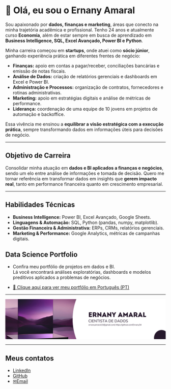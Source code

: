 # 👋 Olá, eu sou o Ernany Amaral  

Sou apaixonado por **dados, finanças e marketing**, áreas que conecto na minha trajetória acadêmica e profissional. Tenho 24 anos e atualmente curso **Economia**, além de estar sempre em busca de aprendizado em **Business Intelligence, SQL, Excel Avançado, Power BI e Python**.  

Minha carreira começou em **startups**, onde atuei como **sócio júnior**, ganhando experiência prática em diferentes frentes de negócio:  
- **Finanças:** apoio em contas a pagar/receber, conciliações bancárias e emissão de notas fiscais.  
- **Análise de Dados:** criação de relatórios gerenciais e dashboards em Excel e Power BI.  
- **Administração e Processos:** organização de contratos, fornecedores e rotinas administrativas.  
- **Marketing:** apoio em estratégias digitais e análise de métricas de performance.  
- **Liderança:** coordenação de uma equipe de 10 jovens em projetos de automação e backoffice.  

Essa vivência me ensinou a **equilibrar a visão estratégica com a execução prática**, sempre transformando dados em informações úteis para decisões de negócio.  

---

## Objetivo de Carreira  
Consolidar minha atuação em **dados e BI aplicados a finanças e negócios**, sendo um elo entre análise de informações e tomada de decisão. Quero me tornar referência em transformar dados em insights que **gerem impacto real**, tanto em performance financeira quanto em crescimento empresarial.  

---

## Habilidades Técnicas  
- **Business Intelligence:** Power BI, Excel Avançado, Google Sheets.  
- **Linguagens & Automação:** SQL, Python (pandas, numpy, matplotlib).  
- **Gestão Financeira & Administrativa:** ERPs, CRMs, relatórios gerenciais.  
- **Marketing & Performance:** Google Analytics, métricas de campanhas digitais.

## Data Science Portfolio  

- Confira meu portfólio de projetos em dados e BI.  
  Lá você encontrará análises exploratórias, dashboards e modelos preditivos aplicados a problemas de negócios.  

- [📘 Clique aqui para ver meu portfólio em Português (PT)](https://github.com/Ernany34?tab=repositories)    

---

<p align="center">
  <img src="Capa.png" alt="Banner Ernany Amaral">
</p>


---

## Meus contatos 

- [LinkedIn](https://www.linkedin.com/in/ernanyamaral)  
- [GitHub](https://github.com/Ernany34)  
- [✉Email](mailto:ernanyamaral10@gmail.com)  

<!--
**Ernany34/Ernany34** is a ✨ _special_ ✨ repository because its `README.md` (this file) appears on your GitHub profile.

Here are some ideas to get you started:

- 🔭 I’m currently working on ...
- 🌱 I’m currently learning ...
- 👯 I’m looking to collaborate on ...
- 🤔 I’m looking for help with ...
- 💬 Ask me about ...
- 📫 How to reach me: ...
- 😄 Pronouns: ...
- ⚡ Fun fact: ...
-->
